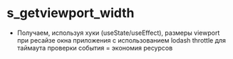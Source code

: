 # s_getviewport_width
- Получаем, используя хуки (useState/useEffect), размеры viewport при ресайзе окна приложения с использованием lodash throttle для таймаута проверки события = экономия ресурсов


